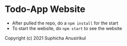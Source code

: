 # Todo-App Website

- After pulled the repo, do a `npm install` for the start
- To start the website, do `npm start` to see the website

Copyright (c) 2021 Suphicha Anusirikul
